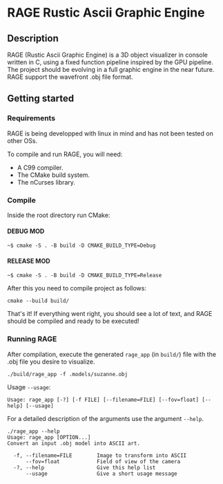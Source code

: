 # RAGE Rustic Ascii Graphic Engine

## Description

RAGE (Rustic Ascii Graphic Engine) is a 3D object visualizer in console written in C, using a fixed function pipeline inspired by the GPU pipeline. The project should be evolving in a full graphic engine in the near future.
RAGE support the wavefront .obj file format.

## Getting started

### Requirements

RAGE is being developped with linux in mind and has not been tested on other OSs.

To compile and run RAGE, you will need:
* A C99 compiler.
* The CMake build system.
* The nCurses library.

### Compile

Inside the root directory run CMake:

#### DEBUG MOD
```
~$ cmake -S . -B build -D CMAKE_BUILD_TYPE=Debug
```

#### RELEASE MOD
```
~$ cmake -S . -B build -D CMAKE_BUILD_TYPE=Release
```

After this you need to compile project as follows:

```
cmake --build build/
```

That's it! If everything went right, you should see a lot of text, and RAGE should be compiled and ready to be executed!

### Running RAGE

After compilation, execute the generated `rage_app` (in `build/`) file with the .obj file you desire to visualize.

```
./build/rage_app -f .models/suzanne.obj
```

Usage `--usage`:

```
Usage: rage_app [-?] [-f FILE] [--filename=FILE] [--fov=float] [--help] [--usage]
```

For a detailed description of the arguments use the argument `--help`.

```
./rage_app --help
Usage: rage_app [OPTION...] 
Convert an input .obj model into ASCII art.

  -f, --filename=FILE        Image to transform into ASCII
      --fov=float            Field of view of the camera
  -?, --help                 Give this help list
      --usage                Give a short usage message
```
